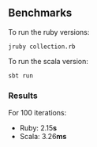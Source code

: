## Benchmarks

To run the ruby versions:

  `jruby collection.rb`

To run the scala version:

  `sbt run`

### Results

For 100 iterations:

* Ruby: 2.15**s**
* Scala: 3.26**ms**